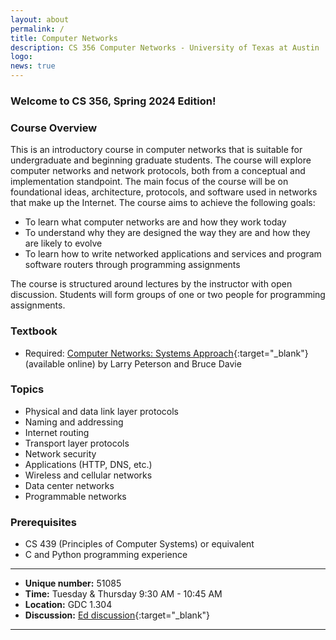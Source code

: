 ```yaml
---
layout: about
permalink: /
title: Computer Networks
description: CS 356 Computer Networks - University of Texas at Austin
logo: 
news: true
---
```


### Welcome to CS 356, Spring 2024 Edition!

### Course Overview

This is an introductory course in computer networks that is suitable for undergraduate and beginning graduate students. The course will explore computer networks and network protocols, both from a conceptual and implementation standpoint. The main focus of the course will be on foundational ideas, architecture, protocols, and software used in networks that make up the Internet. The course aims to achieve the following goals:

* To learn what computer networks are and how they work today
* To understand why they are designed the way they are and how they are likely to evolve
* To learn how to write networked applications and services and program software routers through programming assignments

The course is structured around lectures by the instructor with open discussion. Students will form groups of one or two people for programming assignments.


### Textbook
* Required: [Computer Networks: Systems Approach](https://book.systemsapproach.org/){:target="\_blank"} (available online) by Larry Peterson and Bruce Davie

### Topics
* Physical and data link layer protocols
* Naming and addressing
* Internet routing
* Transport layer protocols
* Network security
* Applications (HTTP, DNS, etc.)
* Wireless and cellular networks
* Data center networks
* Programmable networks


### Prerequisites
- CS 439 (Principles of Computer Systems) or equivalent
- C and Python programming experience

***

- **Unique number:** 51085
- **Time:** Tuesday & Thursday 9:30 AM - 10:45 AM
- **Location:** GDC 1.304 
- **Discussion:** [Ed discussion](https://edstem.org/us/courses/50367){:target="\_blank"}

***
